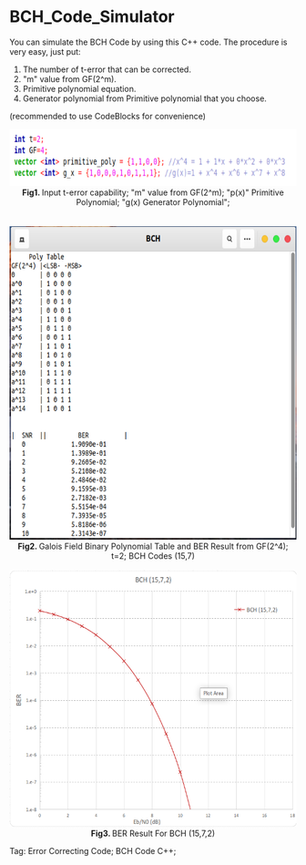 # BCH_Code_Simulator

You can simulate the BCH Code by using this C++ code. The procedure is very easy, just put:

1. The number of t-error that can be corrected.
2. "m" value from GF(2^m).
3. Primitive polynomial equation.
4. Generator polynomial from Primitive polynomial that you choose.

(recommended to use CodeBlocks for convenience)


<p align="center">
  <img src="https://raw.githubusercontent.com/hasanabs/BCH_Code_Simulator/master/pic1.png" height="100" title="Input GF and Primitive Polynomial">
  <br>
  <b>Fig1. </b>Input t-error capability; "m" value from GF(2^m); "p(x)" Primitive Polynomial; "g(x) Generator Polynomial";
  <br><br><br>
  
  <img src="https://raw.githubusercontent.com/hasanabs/BCH_Code_Simulator/master/pic2.png" height="550" title="Galois Field Binary Polynomial Table and BER Result">
  <br>
  <b>Fig2. </b>Galois Field Binary Polynomial Table and BER Result from GF(2^4); t=2; BCH Codes (15,7)
  <br><br>
 
  <img src="https://raw.githubusercontent.com/hasanabs/BCH_Code_Simulator/master/pic3.png" height="450" title="BER Result For BCH (15,7,2)">
  <br>
  <b>Fig3. </b>BER Result For BCH (15,7,2)
</p>

Tag: Error Correcting Code; BCH Code C++;

